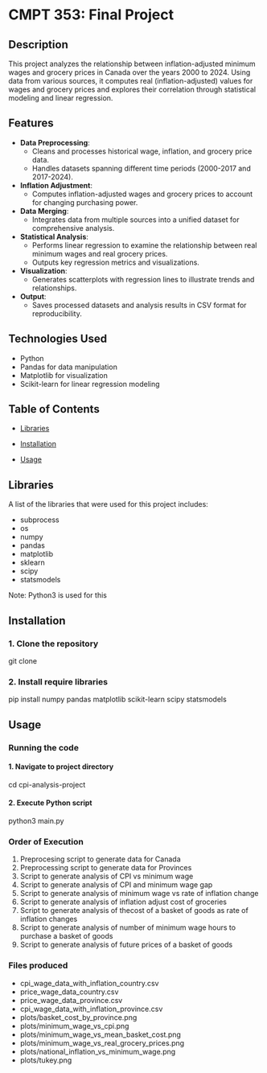 # CMPT 353: Final Project

## Description
This project analyzes the relationship between inflation-adjusted minimum wages and grocery prices in Canada over the years 2000 to 2024. Using data from various sources, it computes real (inflation-adjusted) values for wages and grocery prices and explores their correlation through statistical modeling and linear regression.

## Features
- **Data Preprocessing**:
  - Cleans and processes historical wage, inflation, and grocery price data.
  - Handles datasets spanning different time periods (2000-2017 and 2017-2024).
- **Inflation Adjustment**:
  - Computes inflation-adjusted wages and grocery prices to account for changing purchasing power.
- **Data Merging**:
  - Integrates data from multiple sources into a unified dataset for comprehensive analysis.
- **Statistical Analysis**:
  - Performs linear regression to examine the relationship between real minimum wages and real grocery prices.
  - Outputs key regression metrics and visualizations.
- **Visualization**:
  - Generates scatterplots with regression lines to illustrate trends and relationships.
- **Output**:
  - Saves processed datasets and analysis results in CSV format for reproducibility.

## Technologies Used
- Python
- Pandas for data manipulation
- Matplotlib for visualization
- Scikit-learn for linear regression modeling
## Table of Contents
- [Libraries](#libraries)

- [Installation](#installation)

- [Usage](#usage)

## Libraries

A list of the libraries that were used for this project includes:

- subprocess
- os
- numpy
- pandas
- matplotlib
- sklearn
- scipy 
- statsmodels

Note: Python3 is used for this

## Installation

### 1. Clone the repository

git clone

### 2. Install require libraries

pip install numpy pandas matplotlib scikit-learn scipy statsmodels

## Usage

### Running the code

#### 1. Navigate to project directory

cd cpi-analysis-project

#### 2. Execute Python script

python3 main.py

### Order of Execution

1. Preprocesing script to generate data for Canada
2. Preprocessing script to generate data for Provinces
3. Script to generate analysis of CPI vs minimum wage
4. Script to generate analysis of CPI and minimum wage gap
5. Script to generate analysis of minimum wage vs rate of inflation change
6. Script to generate analysis of inflation adjust cost of groceries
7. Script to generate analysis of thecost of a basket of goods as rate of inflation changes
8. Script to generate analysis of number of minimum wage hours to purchase a basket of goods
9. Script to generate analysis of future prices of a basket of goods

### Files produced

- cpi_wage_data_with_inflation_country.csv
- price_wage_data_country.csv
- price_wage_data_province.csv
- cpi_wage_data_with_inflation_province.csv
- plots/basket_cost_by_province.png
- plots/minimum_wage_vs_cpi.png
- plots/minimum_wage_vs_mean_basket_cost.png
- plots/minimum_wage_vs_real_grocery_prices.png
- plots/national_inflation_vs_minimum_wage.png
- plots/tukey.png
